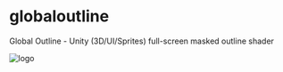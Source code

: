 # globaloutline
Global Outline - Unity (3D/UI/Sprites) full-screen masked outline shader

![logo](https://raw.githubusercontent.com/rickomax/globaloutline/master/screen.png)
